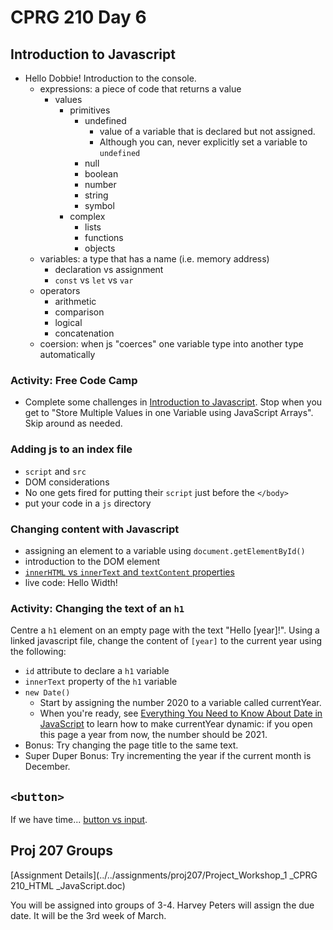# CPRG 210 Day 6
## Introduction to Javascript
- Hello Dobbie! Introduction to the console.
  - expressions: a piece of code that returns a value
    - values
      - primitives
        - undefined
          - value of a variable that is declared but not assigned.
          - Although you can, never explicitly set a variable to `undefined`
        - null
        - boolean
        - number
        - string
        - symbol
      - complex
        - lists
        - functions
        - objects
  - variables: a type that has a name (i.e. memory address)
    - declaration vs assignment
    - `const` vs `let` vs `var`
  - operators
    - arithmetic
    - comparison
    - logical
    - concatenation
  - coersion: when js "coerces" one variable type into another type automatically 

### Activity: Free Code Camp
- Complete some challenges in [Introduction to Javascript](https://www.freecodecamp.org/learn/javascript-algorithms-and-data-structures/basic-javascript/). Stop when you get to "Store Multiple Values in one Variable using JavaScript Arrays". Skip around as needed.

### Adding js to an index file
- `script` and `src`
- DOM considerations
- No one gets fired for putting their `script` just before the `</body>`
- put your code in a `js` directory

### Changing content with Javascript
- assigning an element to a variable using `document.getElementById()`
- introduction to the DOM element
- [`innerHTML` vs `innerText` and `textContent` properties](https://stackoverflow.com/questions/24427621/innertext-vs-innerhtml-vs-label-vs-text-vs-textcontent-vs-outertext)
- live code: Hello Width!

### Activity: Changing the text of an `h1`
Centre a `h1` element on an empty page with the text "Hello [year]!". Using a linked javascript file, change the content of `[year]` to the current year using the following:
  - `id` attribute to declare a `h1` variable
  - `innerText` property of the `h1` variable
  - `new Date()`
    - Start by assigning the number 2020 to a variable called currentYear.
    - When you're ready, see [Everything You Need to Know About Date in JavaScript](https://css-tricks.com/everything-you-need-to-know-about-date-in-javascript/) to learn how to make currentYear dynamic: if you open this page a year from now, the number should be 2021.
  - Bonus: Try changing the page title to the same text.
  - Super Duper Bonus: Try incrementing the year if the current month is December.

## `<button>`
If we have time... [button vs input](https://stackoverflow.com/questions/37736056/button-type-button-vs-submit).

## Proj 207 Groups
[Assignment Details](../../assignments/proj207/Project_Workshop_1 _CPRG 210_HTML _JavaScript.doc)

You will be assigned into groups of 3-4. Harvey Peters will assign the due date. It will be the 3rd week of March.

